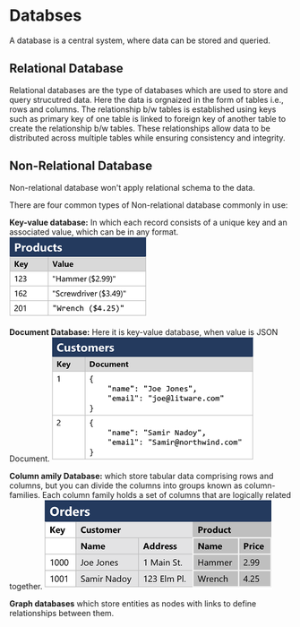 # Databses

A database is a central system, where data can be stored and queried.

## Relational Database

Relational databases are the type of databases which are used to store and query strucutred data. Here the data is orgnaized in the form of tables i.e., rows and columns. The relationship b/w tables is established using keys such as primary key of one table is linked to foreign key of another table to create the relationship b/w tables. These relationships allow data to be distributed across multiple tables while ensuring consistency and integrity.

## Non-Relational Database

Non-relational database won't apply relational schema to the data.

There are four common types of Non-relational database commonly in use:

**Key-value database:** In which each record consists of a unique key and an associated value, which can be in any format.
![alt text](Key-value-DB.png)

**Document Database:** Here it is key-value database, when value is JSON Document.
![alt text](Document-DB.png)

**Column amily Database:** which store tabular data comprising rows and columns, but you can divide the columns into groups known as column-families. Each column family holds a set of columns that are logically related together.
![alt text](Column-dB.png)

**Graph databases** which store entities as nodes with links to define relationships between them.

